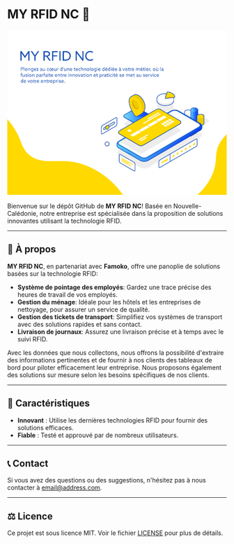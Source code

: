 # MY RFID NC 📡

![RFID Image](./banner-RFIDNC.png)

Bienvenue sur le dépôt GitHub de **MY RFID NC**! Basée en Nouvelle-Calédonie, notre entreprise est spécialisée dans la proposition de solutions innovantes utilisant la technologie RFID.

---

## 📌 À propos

**MY RFID NC**, en partenariat avec **Famoko**, offre une panoplie de solutions basées sur la technologie RFID:

- **Système de pointage des employés**: Gardez une trace précise des heures de travail de vos employés.
- **Gestion du ménage**: Idéale pour les hôtels et les entreprises de nettoyage, pour assurer un service de qualité.
- **Gestion des tickets de transport**: Simplifiez vos systèmes de transport avec des solutions rapides et sans contact.
- **Livraison de journaux**: Assurez une livraison précise et à temps avec le suivi RFID.

Avec les données que nous collectons, nous offrons la possibilité d'extraire des informations pertinentes et de fournir à nos clients des tableaux de bord pour piloter efficacement leur entreprise. Nous proposons également des solutions sur mesure selon les besoins spécifiques de nos clients.

---

## 🚀 Caractéristiques

- **Innovant** : Utilise les dernières technologies RFID pour fournir des solutions efficaces.
- **Fiable** : Testé et approuvé par de nombreux utilisateurs.

---

## 📞 Contact

Si vous avez des questions ou des suggestions, n'hésitez pas à nous contacter à [email@address.com](mailto:email@address.com).

---

## ⚖️ Licence

Ce projet est sous licence MIT. Voir le fichier [LICENSE](LINK-TO-LICENSE.md) pour plus de détails.

